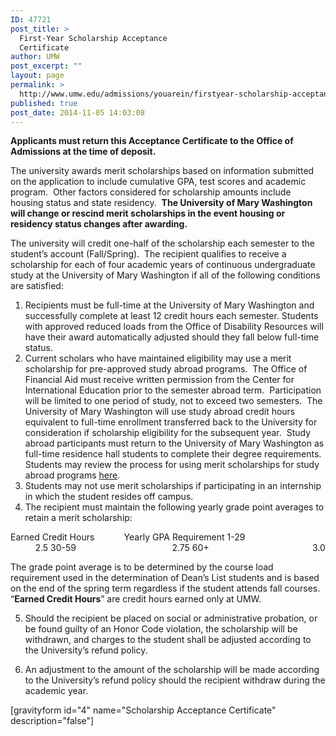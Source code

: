 ```yaml
---
ID: 47721
post_title: >
  First-Year Scholarship Acceptance
  Certificate
author: UMW
post_excerpt: ""
layout: page
permalink: >
  http://www.umw.edu/admissions/youarein/firstyear-scholarship-acceptance/
published: true
post_date: 2014-11-05 14:03:08
---
```

<strong>Applicants must return this Acceptance Certificate to the Office of Admissions at the time of deposit.</strong>

The university awards merit scholarships based on information submitted on the application to include cumulative GPA, test scores and academic program.  Other factors considered for scholarship amounts include housing status and state residency.  <strong>The University of Mary Washington will change or rescind merit scholarships in the event housing or residency status changes after awarding</strong><strong>.</strong>

The university will credit one-half of the scholarship each semester to the student’s account (Fall/Spring).  The recipient qualifies to receive a scholarship for each of four academic years of continuous undergraduate study at the University of Mary Washington if all of the following conditions are satisfied:
<ol>
 	<li>Recipients must be full-time at the University of Mary Washington and successfully complete at least 12 credit hours each semester. Students with approved reduced loads from the Office of Disability Resources will have their award automatically adjusted should they fall below full-time status.</li>
 	<li>Current scholars who have maintained eligibility may use a merit scholarship for pre-approved study abroad programs.  The Office of Financial Aid must receive written permission from the Center for International Education prior to the semester abroad term.  Participation will be limited to one period of study, not to exceed two semesters.  The University of Mary Washington will use study abroad credit hours equivalent to full-time enrollment transferred back to the University for consideration if scholarship eligibility for the subsequent year.  Study abroad participants must return to the University of Mary Washington as full-time residence hall students to complete their degree requirements. Students may review the process for using merit scholarships for study abroad programs <a href="http://www.umw.edu/financialaid/eligibility/study-abroad">here</a>.</li>
 	<li>Students may not use merit scholarships if participating in an internship in which the student resides off campus.</li>
 	<li>The recipient must maintain the following yearly grade point averages to retain a merit scholarship:</li>
</ol>
Earned Credit Hours            Yearly GPA Requirement
1-29                                          2.5
30-59                                       2.75
60+                                          3.0

The grade point average is to be determined by the course load requirement used in the determination of Dean’s List students and is based on the end of the spring term regardless if the student attends fall courses.  “<strong>Earned Credit Hours</strong>” are credit hours earned only at UMW.

5. Should the recipient be placed on social or administrative probation, or be found guilty of an Honor Code violation, the scholarship will be withdrawn, and charges to the student shall be adjusted according to the University’s refund policy.

6. An adjustment to the amount of the scholarship will be made according to the University’s refund policy should the recipient withdraw during the academic year.

[gravityform id="4" name="Scholarship Acceptance Certificate" description="false"]